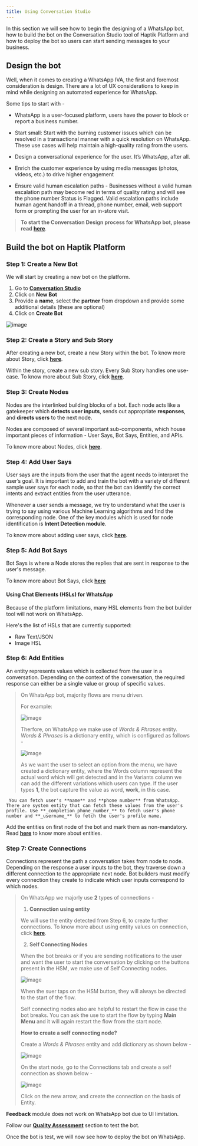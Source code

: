```yaml
---
title: Using Conversation Studio
---
```


In this section we will see how to begin the designing of a WhatsApp bot, how to build the bot on the Conversation Studio tool of Haptik Platform and how to deploy the bot so users can start sending messages to your business.

## Design the bot

Well, when it comes to creating a WhatsApp IVA, the first and foremost consideration is design. There are a lot of UX considerations to keep in mind while designing an automated experience for WhatsApp.

Some tips to start with -

- WhatsApp is a user-focused platform, users have the power to block or report a business number.

- Start small: Start with the burning customer issues which can be resolved in a transactional manner with a quick resolution on WhatsApp. These use cases will help maintain a high-quality rating from the users.

- Design a conversational experience for the user. It’s WhatsApp, after all.

- Enrich the customer experience by using media messages (photos, videos, etc.) to drive higher engagement

- Ensure valid human escalation paths - Businesses without a valid human escalation path may become red in terms of quality rating and will see the phone number Status is Flagged. Valid escalation paths include human agent handoff in a thread, phone number, email, web support form or prompting the user for an in-store visit.

> **To start the Conversation Design process for WhatsApp bot, please read** [**here**](https://docs.haptik.ai/bot-builder/basic/navigation-on-whatsapp).

## Build the bot on Haptik Platform

### Step 1: Create a New Bot

We will start by creating a new bot on the platform. 

1. Go to [**Conversation Studio**](https://staging.hellohaptik.com/mogambo/#/bots)
2. Click on **New Bot**
3. Provide a **name**, select the **partner** from dropdown and provide some additional details (these are optional)
4. Click on **Create Bot**

![image](https://user-images.githubusercontent.com/75118325/114122315-a5c97500-990d-11eb-999f-425e88d6add9.png)

### Step 2: Create a Story and Sub Story

After creating a new bot, create a new Story within the bot. 
To know more about Story, click [**here**](https://docs.haptik.ai/bot-builder/basic/creating-story).

Within the story, create a new sub story. Every Sub Story handles one use-case. 
To know more about Sub Story, click [**here**](https://docs.haptik.ai/bot-builder/basic/creating-story).

### Step 3: Create Nodes

Nodes are the interlinked building blocks of a bot. Each node acts like a gatekeeper which **detects user inputs**, sends out appropriate **responses**, and **directs users** to the next node. 

Nodes are composed of several important sub-components, which house important pieces of information - User Says, Bot Says, Entities, and APIs.

To know more about Nodes, click [**here**](https://docs.haptik.ai/bot-builder/basic/creating-nodes).

### Step 4: Add User Says

User says are the inputs from the user that the agent needs to interpret the user’s goal. It is important to add and train the bot with a variety of different sample user says for each node, so that the bot can identify the correct intents and extract entities from the user utterance.

Whenever a user sends a message, we try to understand what the user is trying to say using various Machine Learning algorithms and find the corresponding node. One of the key modules which is used for node identification is **Intent Detection module**.

To know more about adding user says, click [**here**](https://docs.haptik.ai/bot-builder/basic/user-says-guidelines).

### Step 5: Add Bot Says
Bot Says is where a Node stores the replies that are sent in response to the user's message. 

To know more about Bot Says, click [**here**](https://docs.haptik.ai/bot-builder/basic/bot-says)

#### Using Chat Elements (HSLs) for WhatsApp

Because of the platform limitations, many HSL elements from the bot builder tool will not work on WhatsApp.

Here's the list of HSLs that are currently supported:
- Raw Text/JSON
- Image HSL

### Step 6: Add Entities

An entity represents values which is collected from the user in a conversation. Depending on the context of the conversation, the required response can either be a single value or group of specific values.

> On WhatsApp bot, majority flows are menu driven.
>
> For example:
> 
> ![image](https://user-images.githubusercontent.com/75118325/114123566-3012d880-9910-11eb-87cc-963f41cc5f0f.png)
> 
> Therfore, on WhatsApp we make use of _Words & Phrases_ entity. _Words & Phrases_ is a dictionary entity, which is configured as follows -
> 
> ![image](https://user-images.githubusercontent.com/75118325/114123921-eecef880-9910-11eb-8434-758033b8db25.png)
> 
> As we want the user to select an option from the menu, we have created a dictionary entity, where the Words column represent the actual word which will get detected and in the Variants column we can add the different variations which users can type. If the user types **1**, the bot capture the value as word, **work**, in this case.

`
You can fetch user's **name** and **phone number** from WhatsApp.
There are system entity that can fetch these values from the user's profile.
Use **_completion_phone_number_** to fetch user's phone number and **_username_** to fetch the user's profile name.`

Add the entities on first node of the bot and mark them as non-mandatory. Read [**here**](https://docs.haptik.ai/bot-builder/basic/entities) to know more about entities.

### Step 7: Create Connections

Connections represent the path a conversation takes from node to node. Depending on the response a user inputs to the bot, they traverse down a different connection to the appropriate next node. Bot builders must modify every connection they create to indicate which user inputs correspond to which nodes.

> On WhatsApp we majorly use **2** types of connections -
> 
> 1. **Connection using entity**
> 
> We will use the entity detected from Step 6, to create further connections. To know more about using entity values on connection, click [**here**](https://docs.haptik.ai/bot-builder/basic/connections#static-node-to-static-node-connection-transition).
> 
> 2. **Self Connecting Nodes**
> 
> When the bot breaks or if you are sending notifications to the user and want the user to start the conversation by clicking on the buttons present in the HSM, we make use of Self Connecting nodes.
> 
> ![image](https://user-images.githubusercontent.com/75118325/114124738-b6301e80-9912-11eb-8b4f-76cd0f27df82.png)
>
> When the suer taps on the HSM button, they will always be directed to the start of the flow. 
> 
> Self connecting nodes also are helpful to restart the flow in case the bot breaks. 
> You can ask the use to start the flow by typing **Main Menu** and it will again restart the flow from the start node.
> 
> **How to create a self connecting node?**
> 
> Create a _Words & Phrases_ entity and add dictionary as shown below - 
> 
> ![image](https://user-images.githubusercontent.com/75118325/114125969-2344b380-9915-11eb-903e-9dd87883b0c7.png)
> 
> On the start node, go to the Connections tab and create a self connection as shown below - 
> 
> ![image](https://user-images.githubusercontent.com/75118325/114126605-62bfcf80-9916-11eb-92d2-e07a512304ed.png)
> 
> Click on the new arrow, and create the connection on the basis of Entity.

**Feedback** module does not work on WhatsApp bot due to UI limitation.

Follow our [**Quality Assessment**](https://docs.haptik.ai/bot-builder/basic/testing-bot) section to test the bot.

Once the bot is test, we will now see how to deploy the bot on WhatsApp.
